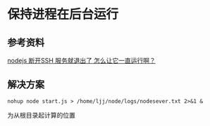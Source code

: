 # 保持进程在后台运行

## 参考资料

[nodejs 断开SSH 服务就退出了 怎么让它一直运行啊？](http://cnodejs.org/topic/51a0323e776b2e7f03255782)

## 解决方案

`nohup node start.js > /home/ljj/node/logs/nodesever.txt 2>&1 &`

为从根目录起计算的位置